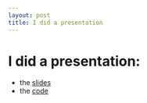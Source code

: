 ```yaml
---
layout: post
title: I did a presentation
---
```

# I did a presentation: 
* the [slides](http://vimeo.com/57296465)
* the [code](https://github.com/eburley/jasmine.presentation)
